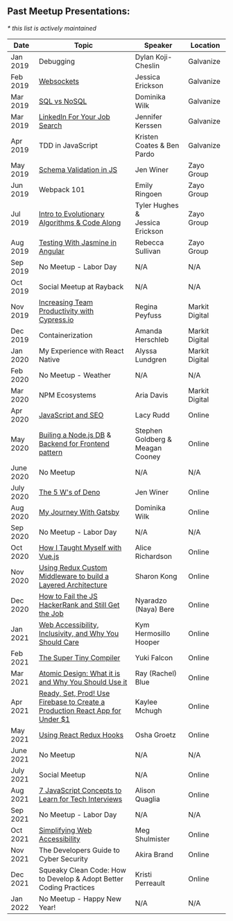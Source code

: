 ## Past Meetup Presentations:
_* this list is actively maintained_

Date | Topic | Speaker | Location
------------ | ------------- | ------------- | -------------
Jan 2019 | Debugging | Dylan Koji-Cheslin | Galvanize
Feb 2019 | [Websockets](https://docs.google.com/presentation/d/1ivA6PCkAWJeI413JJ0gywllFmWo8suq70_O3T27gRK0/edit?usp=sharing) | Jessica Erickson | Galvanize
Mar 2019 | [SQL vs NoSQL](https://docs.google.com/presentation/d/11ugzawVN4Zl8b8BQygixJITcriT1UBC_z7cWR5PW41Y/edit?usp=sharing) | Dominika Wilk | Galvanize
Mar 2019 | [LinkedIn For Your Job Search](https://docs.google.com/presentation/d/1KTL8NT_ujwp0fOLsF_oJknIqgDjWE6HChm3TWQ5D57Y/edit?usp=sharing) | Jennifer Kerssen | Galvanize
Apr 2019 | TDD in JavaScript | Kristen Coates & Ben Pardo | Galvanize
May 2019 | [Schema Validation in JS](https://docs.google.com/presentation/d/1pz0nLxdz_A459oSa65xBC7OUWmdt2_Ds0fsi9EeXpsk/edit?usp=sharing) | Jen Winer | Zayo Group
Jun 2019 | Webpack 101 | Emily Ringoen | Zayo Group
Jul 2019 | [Intro to Evolutionary Algorithms & Code Along](https://docs.google.com/presentation/d/1DN-UQRrv05krupqwo_fRu5PWWupUHxAxljBMTh5WVuA/edit?usp=sharing) | Tyler Hughes &<br /> Jessica Erickson | Zayo Group
Aug 2019 | [Testing With Jasmine in Angular](https://docs.google.com/presentation/d/10qHjJlCxV4HkXUQTsiSx7P6AAGfKdUGz5lB5ZtQLG1w) | Rebecca Sullivan | Zayo Group
Sep 2019 | No Meetup - Labor Day | N/A | N/A
Oct 2019 | Social Meetup at Rayback | N/A | N/A
Nov 2019 | [Increasing Team Productivity with Cypress.io](https://docs.google.com/presentation/d/1Kd-ilTdnsTfM08yqoJGhSYglCT-UHDvXbbonP82dfiw/edit?usp=sharing) | Regina Peyfuss | Markit Digital
Dec 2019 | Containerization | Amanda Herschleb| Markit Digital
Jan 2020 | My Experience with React Native | Alyssa Lundgren| Markit Digital
Feb 2020 | No Meetup - Weather | N/A | N/A
Mar 2020 | NPM Ecosystems | Aria Davis | Markit Digital
Apr 2020 | [JavaScript and SEO](https://www.youtube.com/watch?v=uTY2n83AcVg&t=183s) | Lacy Rudd | Online
May 2020 | [Builing a Node.js DB](https://www.youtube.com/watch?v=0mEOgbOkteI&feature=emb_logo) &<br /> [Backend for Frontend pattern](https://www.youtube.com/watch?v=WRGZ60MX1wc) | Stephen Goldberg &<br /> Meagan Cooney | Online
June 2020 | No Meetup | N/A | N/A
July 2020 | [The 5 W's of Deno](https://www.youtube.com/watch?v=qRmh_X6_v54) | Jen Winer | Online
Aug 2020 | [My Journey With Gatsby](https://youtu.be/NqMMcdCWfM0) | Dominika Wilk | Online
Sep 2020 | No Meetup - Labor Day | N/A | N/A
Oct 2020 | [How I Taught Myself with Vue.js](https://youtu.be/SKebje9QFBg) | Alice Richardson | Online
Nov 2020 | [Using Redux Custom Middleware to build a Layered Architecture](https://www.youtube.com/watch?v=eXOVq97A9Io) | Sharon Kong | Online
Dec 2020 | [How to Fail the JS HackerRank and Still Get the Job](https://youtu.be/uYEE22toCv4) | Nyaradzo (Naya) Bere | Online
Jan 2021 | [Web Accessibility, Inclusivity, and Why You Should Care](https://youtu.be/9G-Cy7nKujs) | Kym Hermosillo Hooper | Online
Feb 2021 | [The Super Tiny Compiler](https://www.youtube.com/watch?v=1aVu1IJSwgQ) | Yuki Falcon | Online
Mar 2021 | [Atomic Design: What it is and Why You Should Use it](https://www.youtube.com/watch?v=dhccUvFguGQ) | Ray (Rachel) Blue | Online
Apr 2021 | [Ready, Set, Prod! Use Firebase to Create a Production React App for Under $1](https://www.youtube.com/watch?v=pMbRNs94sbA) | Kaylee Mchugh | Online
May 2021 | [Using React Redux Hooks](https://www.youtube.com/watch?v=RCCd0yzwW7w) | Osha Groetz | Online
June 2021 | No Meetup | N/A | N/A
July 2021 | Social Meetup | N/A | Online
Aug 2021 | [7 JavaScript Concepts to Learn for Tech Interviews](https://www.youtube.com/watch?v=JF6o78p9ZWQ) | Alison Quaglia | Online
Sep 2021 | No Meetup - Labor Day | N/A | N/A
Oct 2021 | [Simplifying Web Accessibility](https://www.youtube.com/watch?v=7wdsDYllf-k) | Meg Shulmister | Online
Nov 2021 | The Developers Guide to Cyber Security | Akira Brand | Online
Dec 2021 | Squeaky Clean Code: How to Develop & Adopt Better Coding Practices | Kristi Perreault | Online
Jan 2022 | No Meetup - Happy New Year! | N/A | N/A
